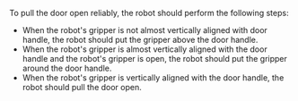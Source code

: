 To pull the door open reliably, the robot should perform the following steps:

- When the robot's gripper is not almost vertically aligned with door handle, the robot should put the gripper above the door handle.
- When the robot's gripper is almost vertically aligned with the door handle and the robot's gripper is open, the robot should put the gripper around the door handle.
- When the robot's gripper is vertically aligned with the door handle, the robot should pull the door open.